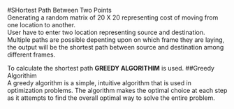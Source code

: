 #SHortest Path Between Two Points  
Generating a random matrix of 20 X 20 representing cost of moving from one location to another.  
User have to enter two location representing source and destination.  
Multiple paths are possible depenting upon on which frame they are laying, the output will be the shortest path between source and destination among different frames.

To calculate the shortest path **GREEDY ALGORITHIM** is used.
##Greedy Algorithim  
A greedy algorithm is a simple, intuitive algorithm that is used in optimization problems. The algorithm makes the optimal choice at each step as it attempts to find the overall optimal way to solve the entire problem.
